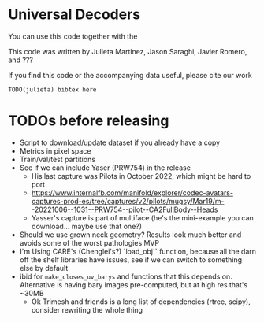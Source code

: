 # Universal Decoders

You can use this code together with the


This code was written by Julieta Martinez, Jason Saraghi, Javier Romero, and ???

If you find this code or the accompanying data useful, please cite our work
```
TODO(julieta) bibtex here
```


# TODOs before releasing

* Script to download/update dataset if you already have a copy
* Metrics in pixel space
* Train/val/test partitions
* See if we can include Yaser (PRW754) in the release
    * His last capture was Pilots in October 2022, which might be hard to port
    * https://www.internalfb.com/manifold/explorer/codec-avatars-captures-prod-es/tree/captures/v2/pilots/mugsy/Mar19/m--20221006--1031--PRW754--pilot--CA2FullBody--Heads
    * Yasser's capture is part of multiface (he's the mini-example you can download... maybe use that one?)
* Should we use grown neck geometry? Results look much better and avoids some of the worst pathologies MVP
* I'm Using CARE's (Chenglei's?) `load_obj`` function, because all the darn off the shelf libraries have issues,
  see if we can switch to something else by default
* ibid for `make_closes_uv_barys` and functions that this depends on. Alternative is having bary images pre-computed, but at high res that's ~30MB
  * Ok Trimesh and friends is a long list of dependencies (rtree, scipy), consider rewriting the whole thing